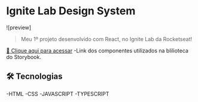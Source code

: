 # Ignite Lab Design System
![preview] 
>Meu 1º projeto desenvolvido com React, no Ignite Lab da Rocketseat!

[🔗 Clique aqui para acessar](https://priscilarodriguess.github.io/Ignite-lab-design-system/?path=/story/components-button--default)
-Link dos componentes utilizados na blilioteca do Storybook.

## 🛠 Tecnologias
-HTML
-CSS
-JAVASCRIPT
-TYPESCRIPT
